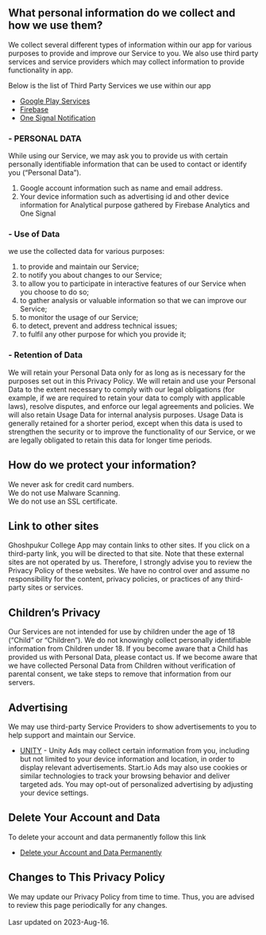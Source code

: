 ## What personal information do we collect and how we use them?
We collect several different types of information within our app for various purposes to provide and improve our Service to you. We also use third party services and service providers which may collect information to provide functionality in app.

Below is the list of Third Party Services we use within our app
- <a href="https://policies.google.com/privacy">Google Play Services</a>
- <a href="https://firebase.google.com/support/privacy">Firebase</a>
- <a href="https://onesignal.com/privacy_policy#:~:text=OneSignal%20does%20not%20share%20SDK,or%20Client%20requests%20or%20authorizes">One Signal Notification</a>

### - PERSONAL DATA
While using our Service, we may ask you to provide us with certain personally identifiable information that can be used to contact or identify you (“Personal Data”).
1. Google account information such as name and email address.
2. Your device information such as advertising id and other device information for Analytical purpose gathered by Firebase Analytics and One Signal<br>

### - Use of Data
we use the collected data for various purposes:
1. to provide and maintain our Service; <br>
2. to notify you about changes to our Service; <br>
3. to allow you to participate in interactive features of our Service when you choose to do so; <br>
4. to gather analysis or valuable information so that we can improve our Service; <br>
5. to monitor the usage of our Service; <br>
6. to detect, prevent and address technical issues; <br>
78. to fulfil any other purpose for which you provide it; <br>

### - Retention of Data
We will retain your Personal Data only for as long as is necessary for the purposes set out in this Privacy Policy. We will retain and use your Personal Data to the extent necessary to comply with our legal obligations (for example, if we are required to retain your data to comply with applicable laws), resolve disputes, and enforce our legal agreements and policies.
We will also retain Usage Data for internal analysis purposes. Usage Data is generally retained for a shorter period, except when this data is used to strengthen the security or to improve the functionality of our Service, or we are legally obligated to retain this data for longer time periods.

## How do we protect your information?
We never ask for credit card numbers. <br>
We do not use Malware Scanning. <br>
We do not use an SSL certificate. <br>

## Link to other sites
Ghoshpukur College App may contain links to other sites. If you click on a third-party link, you will be directed to that site. Note that these external sites are not operated by us. Therefore, I strongly advise you to review the Privacy Policy of these websites. We have no control over and assume no responsibility for the content, privacy policies, or practices of any third-party sites or services.

## Children’s Privacy
Our Services are not intended for use by children under the age of 18 (“Child” or “Children”). We do not knowingly collect personally identifiable information from Children under 18. If you become aware that a Child has provided us with Personal Data, please contact us. If we become aware that we have collected Personal Data from Children without verification of parental consent, we take steps to remove that information from our servers.

## Advertising
We may use third-party Service Providers to show advertisements to you to help support and maintain our Service.<br>
- <a href="https://unity3d.com/legal/privacy-policy">UNITY</a> - Unity Ads may collect certain information from you, including but not limited to your device information and location, in order to display relevant advertisements. Start.io Ads may also use cookies or similar technologies to track your browsing behavior and deliver targeted ads. You may opt-out of personalized advertising by adjusting your device settings.

## Delete Your Account and Data
To delete your account and data permanently follow this link <br>
- <a href="https://docs.google.com/forms/d/e/1FAIpQLSeTVfOrmAAioJAhKZrb8nLS4vLnVhTGzNUiMuv_o5UDPCWyUA/viewform?usp=send_form">Delete your Account and Data Permanently</a>

## Changes to This Privacy Policy
We may update our Privacy Policy from time to time. Thus, you are advised to review this page periodically for any changes. 
<br><br>
Lasr updated on 2023-Aug-16.